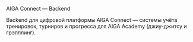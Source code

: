 AIGA Connect — Backend

Backend для цифровой платформы AIGA Connect — системы учёта тренировок, турниров и прогресса для AIGA Academy (джиу-джитсу и грэпплинг).


